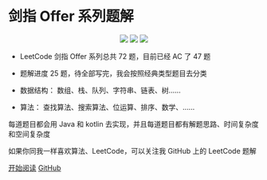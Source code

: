 # 剑指 Offer 系列题解

<p align="center">
<a href="https://github.com/hi-dhl"><img src="https://img.shields.io/badge/GitHub-HiDhl-4BC51D.svg?style=flat"></a> <img src="https://img.shields.io/badge/language-Java | Kotlin-orange.svg"/> <img src="https://img.shields.io/badge/platform-android-lightgrey.svg"/>
</p>

* LeetCode 剑指 Offer 系列总共 72 题，目前已经 AC 了 47 题
* 题解进度 25 题，待全部写完，我会按照经典类型题目去分类

* 数据结构： 数组、栈、队列、字符串、链表、树……
* 算法： 查找算法、搜索算法、位运算、排序、数学、……

每道题目都会用 Java 和 kotlin 去实现，并且每道题目都有解题思路、时间复杂度和空间复杂度

如果你同我一样喜欢算法、LeetCode，可以关注我 GitHub 上的 LeetCode 题解



[开始阅读](README)
[GitHub](https://github.com/hi-dhl/Leetcode-Solutions-with-Java-And-Kotlin)

<!--[Blog](https://hi-dhl.com)
[掘金](https://juejin.im/user/2594503168898744)-->


